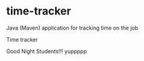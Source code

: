# time-tracker
Java (Maven) application for tracking time on the job

Time tracker

Good Night Students!!!
yuppppp

